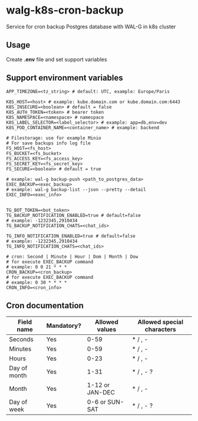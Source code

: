 # walg-k8s-cron-backup
Service for cron backup Postgres database with WAL-G in k8s cluster

## Usage

Create **.env** file and set support variables

## Support environment variables

```
APP_TIMEZONE=<tz_string> # default: UTC, example: Europe/Paris

K8S_HOST=<host> # example: kube.domain.com or kube.domain.com:6443
K8S_INSECURE=<boolean> # default = false
K8S_AUTH_TOKEN=<token> # bearer token
K8S_NAMESPACE=<namespace> # namespace
K8S_LABEL_SELECTOR=<label_selector> # example: app=db,env=dev
K8S_POD_CONTAINER_NAME=<container_name> # example: backend

# Filestorage: use for example Minio
# For save backups info log file
FS_HOST=<fs_host>
FS_BUCKET=<fs_bucket>
FS_ACCESS_KEY=<fs_access_key>
FS_SECRET_KEY=<fs_secret_key>
FS_SECURE=<boolean> # default = true

# example: wal-g backup-push <path_to_postgres_data>
EXEC_BACKUP=<exec_backup> 
# example: wal-g backup-list --json --pretty --detail
EXEC_INFO=<exec_info>


TG_BOT_TOKEN=<bot_token>
TG_BACKUP_NOTIFICATION_ENABLED=true # default=false
# example: -1232345,2910434
TG_BACKUP_NOTIFICATION_CHATS=<chat_ids>

TG_INFO_NOTIFICATION_ENABLED=true # default=false
# example: -1232345,2910434
TG_INFO_NOTIFICATION_CHATS=<chat_ids> 

# cron: Second | Minute | Hour | Dom | Month | Dow
# for execute EXEC_BACKUP command
# example: 0 0 21 * * *
CRON_BACKUP=<cron_backup>
# for execute EXEC_BACKUP command
# example: 0 30 * * * *
CRON_INFO=<cron_info>
```

## Cron documentation

Field name   | Mandatory? | Allowed values  | Allowed special characters
----------   | ---------- | --------------  | --------------------------
Seconds      | Yes        | 0-59            | * / , -
Minutes      | Yes        | 0-59            | * / , -
Hours        | Yes        | 0-23            | * / , -
Day of month | Yes        | 1-31            | * / , - ?
Month        | Yes        | 1-12 or JAN-DEC | * / , -
Day of week  | Yes        | 0-6 or SUN-SAT  | * / , - ?
